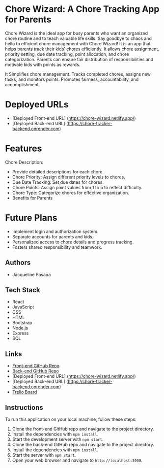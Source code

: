 # Chore Wizard: A Chore Tracking App for Parents
Chore Wizard is the ideal app for busy parents who want an organized chore routine and to teach valuable life skills. Say goodbye to chaos and hello to efficient chore management with Chore Wizard! It is an app that helps parents track their kids' chores efficiently. It allows chore assignment, priority setting, due date tracking, point allocation, and chore categorization. Parents can ensure fair distribution of responsibilities and motivate kids with points as rewards.

It Simplifies chore management.
Tracks completed chores, assigns new tasks, and monitors points.
Promotes fairness, accountability, and accomplishment.

# Deployed URLs
- [Deployed Front-end URL] (https://chore-wizard.netlify.app/)
- [Deployed Back-end URL] (https://chore-tracker-backend.onrender.com)

# Features
Chore Description: 
- Provide detailed descriptions for each chore.
- Chore Priority: Assign different priority levels to chores.
- Due Date Tracking: Set due dates for chores.
- Chore Points: Assign point values from 1 to 5 to reflect difficulty.
- Chore Type: Categorize chores for effective organization.
- Benefits for Parents

# Future Plans
- Implement login and authorization system.
- Separate accounts for parents and kids.
- Personalized access to chore details and progress tracking.
- Fosters shared responsibility and teamwork.

## Authors
- Jacqueline Pasaoa

## Tech Stack

- React
- JavaScript
- CSS
- HTML
- Bootstrap
- Node.js
- Express
- SQL

## Links

- [Front-end GitHub Repo](https://github.com/jkpasaoa/chore-tracker-frontend)
- [Back-end GitHub Repo](https://github.com/jkpasaoa/chore-tracker-backend)
- [Deployed Front-end URL] (https://chore-wizard.netlify.app/)
- [Deployed Back-end URL] (https://chore-tracker-backend.onrender.com)
- [Trello Board](https://trello.com/b/ZdB4DvG2/chore-wizard)

## Instructions

To run this application on your local machine, follow these steps:

1. Clone the front-end GitHub repo and navigate to the project directory.
2. Install the dependencies with `npm install`.
3. Start the development server with `npm start`.
4. Clone the back-end GitHub repo and navigate to the project directory.
5. Install the dependencies with `npm install`.
6. Start the server with `npm start`.
7. Open your web browser and navigate to `http://localhost:3000`.

<!-- # Getting Started with Create React App

This project was bootstrapped with [Create React App](https://github.com/facebook/create-react-app).

## Available Scripts

In the project directory, you can run:

### `npm start`

Runs the app in the development mode.\
Open [http://localhost:3000](http://localhost:3000) to view it in your browser.

The page will reload when you make changes.\
You may also see any lint errors in the console.

### `npm test`

Launches the test runner in the interactive watch mode.\
See the section about [running tests](https://facebook.github.io/create-react-app/docs/running-tests) for more information.

### `npm run build`

Builds the app for production to the `build` folder.\
It correctly bundles React in production mode and optimizes the build for the best performance.

The build is minified and the filenames include the hashes.\
Your app is ready to be deployed!

See the section about [deployment](https://facebook.github.io/create-react-app/docs/deployment) for more information.

### `npm run eject`

**Note: this is a one-way operation. Once you `eject`, you can't go back!**

If you aren't satisfied with the build tool and configuration choices, you can `eject` at any time. This command will remove the single build dependency from your project.

Instead, it will copy all the configuration files and the transitive dependencies (webpack, Babel, ESLint, etc) right into your project so you have full control over them. All of the commands except `eject` will still work, but they will point to the copied scripts so you can tweak them. At this point you're on your own.

You don't have to ever use `eject`. The curated feature set is suitable for small and middle deployments, and you shouldn't feel obligated to use this feature. However we understand that this tool wouldn't be useful if you couldn't customize it when you are ready for it.

## Learn More

You can learn more in the [Create React App documentation](https://facebook.github.io/create-react-app/docs/getting-started).

To learn React, check out the [React documentation](https://reactjs.org/).

### Code Splitting

This section has moved here: [https://facebook.github.io/create-react-app/docs/code-splitting](https://facebook.github.io/create-react-app/docs/code-splitting)

### Analyzing the Bundle Size

This section has moved here: [https://facebook.github.io/create-react-app/docs/analyzing-the-bundle-size](https://facebook.github.io/create-react-app/docs/analyzing-the-bundle-size)

### Making a Progressive Web App

This section has moved here: [https://facebook.github.io/create-react-app/docs/making-a-progressive-web-app](https://facebook.github.io/create-react-app/docs/making-a-progressive-web-app)

### Advanced Configuration

This section has moved here: [https://facebook.github.io/create-react-app/docs/advanced-configuration](https://facebook.github.io/create-react-app/docs/advanced-configuration)

### Deployment

This section has moved here: [https://facebook.github.io/create-react-app/docs/deployment](https://facebook.github.io/create-react-app/docs/deployment)

### `npm run build` fails to minify

This section has moved here: [https://facebook.github.io/create-react-app/docs/troubleshooting#npm-run-build-fails-to-minify](https://facebook.github.io/create-react-app/docs/troubleshooting#npm-run-build-fails-to-minify)
# chore-tracker-frontend -->
